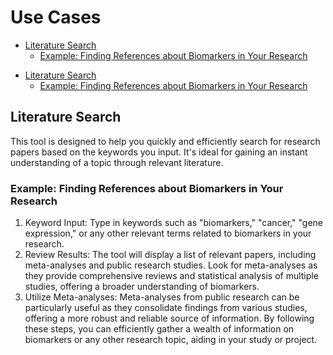 # Use Cases

<!-- START doctoc generated TOC please keep comment here to allow auto update -->
<!-- DON'T EDIT THIS SECTION, INSTEAD RE-RUN doctoc TO UPDATE -->
<!-- END doctoc generated TOC please keep comment here to allow auto update -->

- [Literature Search](#literature-search)
  - [Example: Finding References about Biomarkers in Your Research](#example-finding-references-about-biomarkers-in-your-research)

<!-- END doctoc generated TOC please keep comment here to allow auto update -->

- [Literature Search](#literature-search)
  - [Example: Finding References about Biomarkers in Your Research](#example-finding-references-about-biomarkers-in-your-research)

<!-- END doctoc generated TOC please keep comment here to allow auto update -->

## Literature Search

This tool is designed to help you quickly and efficiently search for research papers based on the keywords you input. It's ideal for gaining an instant understanding of a topic through relevant literature.

### Example: Finding References about Biomarkers in Your Research

1. Keyword Input:
   Type in keywords such as "biomarkers," "cancer," "gene expression," or any other relevant terms related to biomarkers in your research.
2. Review Results:
   The tool will display a list of relevant papers, including meta-analyses and public research studies.
   Look for meta-analyses as they provide comprehensive reviews and statistical analysis of multiple studies, offering a broader understanding of biomarkers.
3. Utilize Meta-analyses:
   Meta-analyses from public research can be particularly useful as they consolidate findings from various studies, offering a more robust and reliable source of information.
   By following these steps, you can efficiently gather a wealth of information on biomarkers or any other research topic, aiding in your study or project.
